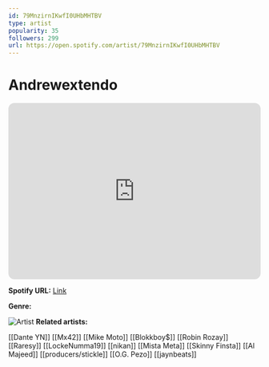 ```yaml
---
id: 79MnzirnIKwfI0UHbMHTBV
type: artist
popularity: 35
followers: 299
url: https://open.spotify.com/artist/79MnzirnIKwfI0UHbMHTBV
---
```

# Andrewextendo

<iframe style="border-radius:12px" src="https://open.spotify.com/embed/artist/79MnzirnIKwfI0UHbMHTBV" width="100%" height="352" frameBorder="0" allowfullscreen="" allow="autoplay; clipboard-write; encrypted-media; fullscreen; picture-in-picture" loading="lazy"></iframe>

**Spotify URL:** [Link](https://open.spotify.com/artist/79MnzirnIKwfI0UHbMHTBV)

**Genre:** 

![Artist](https://i.scdn.co/image/ab6761610000e5eb05319844431efc8affbf4cba)
**Related artists:**

[[Dante YN]]
[[Mx42]]
[[Mike Moto]]
[[Blokkboy$]]
[[Robin Rozay]]
[[Raresy]]
[[LockeNumma19]]
[[nikan]]
[[Mista Meta]]
[[Skinny Finsta]]
[[Al Majeed]]
[[producers/stickle]]
[[O.G. Pezo]]
[[jaynbeats]]
